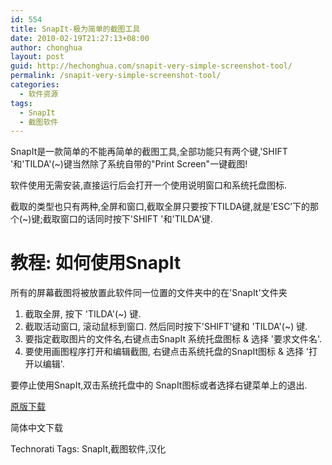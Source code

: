 ```yaml
---
id: 554
title: SnapIt-极为简单的截图工具
date: 2010-02-19T21:27:13+08:00
author: chonghua
layout: post
guid: http://hechonghua.com/snapit-very-simple-screenshot-tool/
permalink: /snapit-very-simple-screenshot-tool/
categories:
  - 软件资源
tags:
  - SnapIt
  - 截图软件
---
```

SnapIt是一款简单的不能再简单的截图工具,全部功能只有两个键,'SHIFT '和'TILDA'(~)键当然除了系统自带的"Print Screen"一键截图!

软件使用无需安装,直接运行后会打开一个使用说明窗口和系统托盘图标.

<!--more--></p> 

截取的类型也只有两种,全屏和窗口,截取全屏只要按下TILDA键,就是’ESC’下的那个(~)键;截取窗口的话同时按下'SHIFT '和'TILDA'键.

教程: 如何使用SnapIt  
=========================== 

所有的屏幕截图将被放置此软件同一位置的文件夹中的在'SnapIt'文件夹 </p> 

1. 截取全屏, 按下 'TILDA'(~) 键.  
2. 截取活动窗口, 滚动鼠标到窗口. 然后同时按下'SHIFT'键和 'TILDA'(~) 键.  
3. 要指定截取图片的文件名,右键点击SnapIt 系统托盘图标 & 选择 '要求文件名'.  
4. 要使用画图程序打开和编辑截图, 右键点击系统托盘的SnapIt图标 & 选择 '打开以编辑'. 

要停止使用SnapIt,双击系统托盘中的 SnapIt图标或者选择右键菜单上的退出.

<a href="http://www.planetsoft.org/utils/SnapIt.exe" target="_blank">原版下载</a>

简体中文下载

<div style="padding-bottom: 0px; margin: 0px; padding-left: 0px; padding-right: 0px; display: inline; float: none; padding-top: 0px" id="scid:0767317B-992E-4b12-91E0-4F059A8CECA8:22550fd1-030b-4c0e-9d7c-ec9bfb0be2b8" class="wlWriterEditableSmartContent">
  Technorati Tags: SnapIt,截图软件,汉化
</div>
